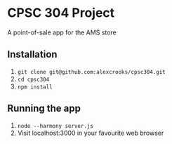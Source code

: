 # CPSC 304 Project

A point-of-sale app for the AMS store

## Installation

1. `git clone git@github.com:alexcrooks/cpsc304.git`
2. `cd cpsc304`
3. `npm install`

## Running the app

1. `node --harmony server.js`
2. Visit localhost:3000 in your favourite web browser
